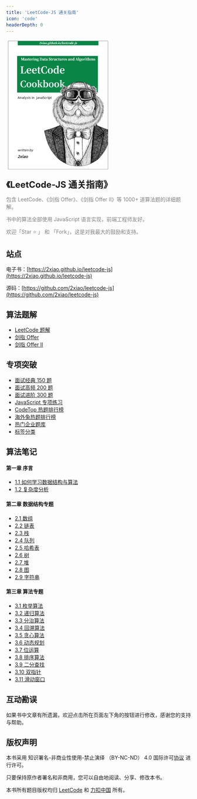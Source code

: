 ```yaml
---
title: 'LeetCode-JS 通关指南'
icon: 'code'
headerDepth: 0
---
```


<p>
  <img src="../assets/image/leetcode-js-logo.png" alt="logo" height="360"/>
</p>
<p><font size=5><b>《LeetCode-JS 通关指南》</b></font></p>
<p><font color=gray>包含 LeetCode、《剑指 Offer》、《剑指 Offer II》等 1000+ 道算法题的详细题解。</font></p>
<p><font color=gray>书中的算法全部使用 JavaScript 语言实现，前端工程师友好。</font></p>
<p><font color=gray>欢迎「Star ⭐️ 」 和 「Fork」，这是对我最大的鼓励和支持。</font></p>

## 站点

电子书：[https://2xiao.github.io/leetcode-js](https://2xiao.github.io/leetcode-js)

源码：[https://github.com/2xiao/leetcode-js](https://github.com/2xiao/leetcode-js)

## 算法题解

- [LeetCode 题解](./problem/README.md)
- [剑指 Offer](./plan/offer_list.md)
- [剑指 Offer II](./plan/offer2_list.md)

## 专项突破

- [面试经典 150 题](./plan/top_150_list.md)
- [面试高频 200 题](./plan/top_200_list.md)
- [面试进阶 300 题](./plan/top_300_list.md)
- [JavaScript 专项练习](./plan/js_list.md)
- [CodeTop 热题排行榜](./plan/codetop_list.md)
- [海外兔热题排行榜](./plan/rabbit_list.md)
- [热门企业题库](./plan/company_list.md)
- [标签分类](./plan/tag_list.md)

## 算法笔记

#### 第一章 序言

- [1.1 如何学习数据结构与算法](./book/intro.md)
- [1.2 复杂度分析](./book/complexity.md)

#### 第二章 数据结构专题

- [2.1 数组](./book/array.md)
- [2.2 链表](./book/linked_list.md)
- [2.3 栈](./book/stack.md)
- [2.4 队列](./book/queue.md)
- [2.5 哈希表](./book/hash.md)
- [2.6 树](./book/tree.md)
- [2.7 堆](./book/heap.md)
- [2.8 图](./book/graph.md)
- [2.9 字符串](./book/string.md)

#### 第三章 算法专题

- [3.1 枚举算法](./book/enumeration.md)
- [3.2 递归算法](./book/recursion.md)
- [3.3 分治算法](./book/divide_conquer.md)
- [3.4 回溯算法](./book/backtracking.md)
- [3.5 贪心算法](./book/greedy.md)
- [3.6 动态规划](./book/dynamic_programming.md)
- [3.7 位运算](./book/bit.md)
- [3.8 排序算法](./book/sort.md)
- [3.9 二分查找](./book/binary_search.md)
- [3.10 双指针](./book/two_pointer.md)
- [3.11 滑动窗口](./book/slide_window.md)

## 互动勘误

如果书中文章有所遗漏，欢迎点击所在页面左下角的按钮进行修改，感谢您的支持与帮助。

## 版权声明

本书采用 知识署名-非商业性使用-禁止演绎 （BY-NC-ND） 4.0 国际许可[协议](https://creativecommons.org/licenses/by-nc-nd/4.0/legalcode.zh-Hans) 进行许可。

只要保持原作者署名和非商用，您可以自由地阅读、分享、修改本书。

本书所有题目版权均归 [LeetCode](https://leetcode.com/) 和 [力扣中国](https://leetcode-cn.com/) 所有。
